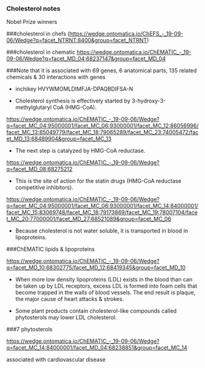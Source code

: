### Cholesterol notes

Nobel Prize winners

###cholesterol in chefs
(https://wedge.ontomatica.io/ChEFS_-_19-09-06/Wedge?q=facet_NTRNT:8400&group=facet_NTRNT)

###cholesterol in chematic
https://wedge.ontomatica.io/ChEMATIC_-_19-09-06/Wedge?q=facet_MD_04:68237147&group=facet_MD_04

###Note 
that it is associated with 69 genes, 6 anatomical parts, 135 related chemicals &amp; 30 interactions with genes

* inchikey	HVYWMOMLDIMFJA-DPAQBDIFSA-N

* Cholesterol synthesis is effectively started by 3-hydroxy-3-methylglutaryl CoA (HMG-CoA).

https://wedge.ontomatica.io/ChEMATIC_-_19-09-06/Wedge?q=facet_MC_04:95000001/facet_MC_06:93000001/facet_MC_12:86056996/facet_MC_13:85049779/facet_MC_18:79065289/facet_MC_23:74005472/facet_MD_13:68489904&group=facet_MC_13

* The next step is catalyzed by HMG-CoA reductase.

https://wedge.ontomatica.io/ChEMATIC_-_19-09-06/Wedge?q=facet_MD_08:68275212

* This is the site of action for the statin drugs (HMG-CoA reductase competitive inhibitors).

https://wedge.ontomatica.io/ChEMATIC_-_19-09-06/Wedge?q=facet_MC_04:95000001/facet_MC_06:93000001/facet_MC_14:84000001/facet_MC_15:83069748/facet_MC_18:79173869/facet_MC_19:78007104/facet_MC_20:77000001/facet_MD_27:68521089&group=facet_MC_06

* Because cholesterol is not water soluble, it is transported in blood in lipoproteins.

###ChEMATIC lipids &amp; lipoproteins

https://wedge.ontomatica.io/ChEMATIC_-_19-09-06/Wedge?q=facet_MD_10:68302775/facet_MD_12:68419345&group=facet_MD_10

* When more low density lipoproteins (LDL) exists in the blood than can be taken up by LDL receptors, excess LDL is formed into foam cells that become trapped in the walls of blood vessels. The end result is plaque, the major cause of heart attacks &amp; strokes. 

* Some plant products contain cholesterol&#45;like compounds called phytosterols may lower LDL cholesterol.

###7 phytosterols

https://wedge.ontomatica.io/ChEMATIC_-_19-09-06/Wedge?q=facet_MC_14:84000001/facet_MD_04:68238851&group=facet_MC_14

associated with cardiovascular disease
